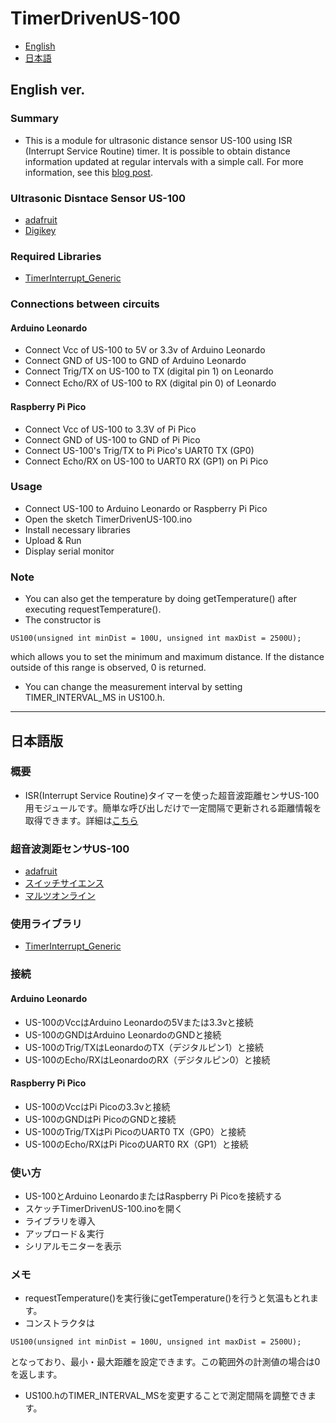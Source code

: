 # TimerDrivenUS-100

- [English](#english-ver)
- [日本語](#japanese-ver)

## English ver.
### Summary

- This is a module for ultrasonic distance sensor US-100 using ISR (Interrupt Service Routine) timer. It is possible to obtain distance information updated at regular intervals with a simple call. For more information, see this [blog post]().

### Ultrasonic Disntace Sensor US-100
- [adafruit](https://www.adafruit.com/product/4019#technical-details)
- [Digikey](https://www.digikey.com/en/products/detail/adafruit-industries-llc/4019/9808308?s=N4IgTCBcDaIKoGUC0BGADGkBdAvkA)

### Required Libraries
- [TimerInterrupt_Generic](https://github.com/khoih-prog/TimerInterrupt_Generic/tree/main)

### Connections between circuits
#### Arduino Leonardo
- Connect Vcc of US-100 to 5V or 3.3v of Arduino Leonardo
- Connect GND of US-100 to GND of Arduino Leonardo
- Connect Trig/TX on US-100 to TX (digital pin 1) on Leonardo
- Connect Echo/RX of US-100 to RX (digital pin 0) of Leonardo　　
#### Raspberry Pi Pico
- Connect Vcc of US-100 to 3.3V of Pi Pico
- Connect GND of US-100 to GND of Pi Pico
- Connect US-100's Trig/TX to Pi Pico's UART0 TX (GP0)
- Connect Echo/RX on US-100 to UART0 RX (GP1) on Pi Pico
### Usage
- Connect US-100 to Arduino Leonardo or Raspberry Pi Pico
- Open the sketch TimerDrivenUS-100.ino
- Install necessary libraries
- Upload & Run
- Display serial monitor

### Note
- You can also get the temperature by doing getTemperature() after executing requestTemperature().
- The constructor is
```
US100(unsigned int minDist = 100U, unsigned int maxDist = 2500U);
```
which allows you to set the minimum and maximum distance. If the distance outside of this range is observed, 0 is returned.

- You can change the measurement interval by setting TIMER_INTERVAL_MS in US100.h.

---

## 日本語版

### 概要
- ISR(Interrupt Service Routine)タイマーを使った超音波距離センサUS-100用モジュールです。簡単な呼び出しだけで一定間隔で更新される距離情報を取得できます。詳細は[こちら]()
###  超音波測距センサUS-100
- [adafruit](https://www.adafruit.com/product/4019#technical-details)
- [スイッチサイエンス](https://www.switch-science.com/products/5512)
- [マルツオンライン](https://www.marutsu.co.jp/pc/i/31848997/)

### 使用ライブラリ
- [TimerInterrupt_Generic](https://github.com/khoih-prog/TimerInterrupt_Generic/tree/main)

### 接続
#### Arduino Leonardo
- US-100のVccはArduino Leonardoの5Vまたは3.3vと接続
- US-100のGNDはArduino LeonardoのGNDと接続
- US-100のTrig/TXはLeonardoのTX（デジタルピン1）と接続
- US-100のEcho/RXはLeonardoのRX（デジタルピン0）と接続
#### Raspberry Pi Pico
- US-100のVccはPi Picoの3.3vと接続
- US-100のGNDはPi PicoのGNDと接続
- US-100のTrig/TXはPi PicoのUART0 TX（GP0）と接続
- US-100のEcho/RXはPi PicoのUART0 RX（GP1）と接続
### 使い方
- US-100とArduino LeonardoまたはRaspberry Pi Picoを接続する
- スケッチTimerDrivenUS-100.inoを開く
- ライブラリを導入
- アップロード＆実行
- シリアルモニターを表示
### メモ
- requestTemperature()を実行後にgetTemperature()を行うと気温もとれます。
- コンストラクタは
```
US100(unsigned int minDist = 100U, unsigned int maxDist = 2500U);
```
となっており、最小・最大距離を設定できます。この範囲外の計測値の場合は0を返します。

- US100.hのTIMER_INTERVAL_MSを変更することで測定間隔を調整できます。